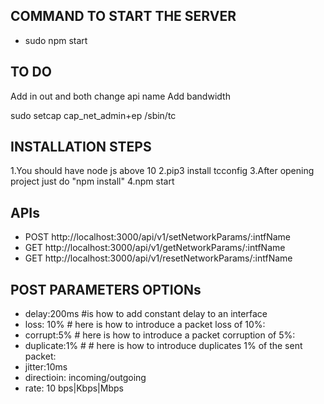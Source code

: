 ## COMMAND TO  START THE SERVER
- sudo npm start

## TO DO
Add in out and both
change api name
Add bandwidth

sudo setcap cap_net_admin+ep /sbin/tc

## INSTALLATION STEPS
1.You should have node js above 10
2.pip3 install tcconfig
3.After opening project just do "npm install"
4.npm start

## APIs

- POST     http://localhost:3000/api/v1/setNetworkParams/:intfName
- GET      http://localhost:3000/api/v1/getNetworkParams/:intfName
- GET      http://localhost:3000/api/v1/resetNetworkParams/:intfName

## POST PARAMETERS OPTIONs

- delay:200ms #is how to add constant delay to an interface
- loss: 10%  # here is how to introduce a packet loss of 10%:
- corrupt:5%  # here is how to introduce a packet corruption  of 5%:
- duplicate:1% # # here is how to introduce duplicates 1% of the sent packet:
- jitter:10ms 
- directioin: incoming/outgoing
- rate: 10 bps|Kbps|Mbps

